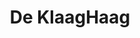 ---
layout: exhibit
title: De KlaagHaag
insert:
    - banner
preview: 
    image: /img/tentoonstelling/todo-img-05.jpg
    text: >
        Als gebeden in de wind... het alternatief voor online reviews dat echt werkt!
media:
    - type: audio
      link: /media/audio/sampole-02.mp3
---